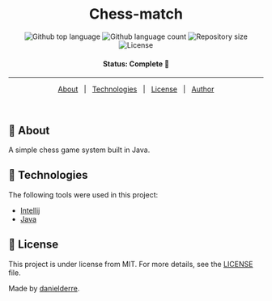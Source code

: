 <h1 align="center">Chess-match</h1>

<p align="center">
<img alt="Github top language" src="https://img.shields.io/github/languages/top/danielderre/chess-match?color=56BEB8">

<img alt="Github language count" src="https://img.shields.io/github/languages/count/danielderre/chess-match?color=56BEB8">

<img alt="Repository size" src="https://img.shields.io/github/repo-size/danielderre/chess-match?color=56BEB8">

<img alt="License" src="https://img.shields.io/github/license/danielderre/chess-match?color=56BEB8">
</p>

<!-- Status -->

<h4 align="center"> 
Status: Complete 🚀 
</h4> 

<hr>

<p align="center">
<a href="#dart-about">About</a> &#xa0; | &#xa0; 
<a href="#rocket-technologies">Technologies</a> &#xa0; | &#xa0;
<a href="#memo-license">License</a> &#xa0; | &#xa0;
<a href="https://github.com/danielderre" target="_blank">Author</a>
</p>

<br>

## :dart: About ##

A simple chess game system built in Java.


## :rocket: Technologies ##

The following tools were used in this project:

- [Intellij](https://www.jetbrains.com/idea/)
- [Java](https://www.java.com/en/)

## :memo: License ##

This project is under license from MIT. For more details, see the [LICENSE](LICENSE.md) file.


Made by <a href="https://github.com/danielderre" target="_blank">danielderre</a>.
